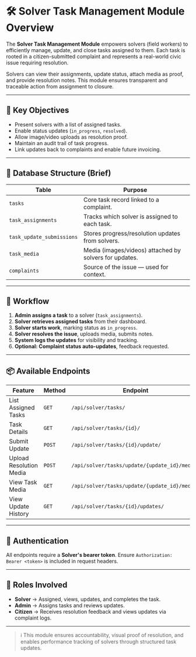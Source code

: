 # 🛠 Solver Task Management Module Overview

The **Solver Task Management Module** empowers solvers (field workers) to efficiently manage, update, and close tasks assigned to them. Each task is rooted in a citizen-submitted complaint and represents a real-world civic issue requiring resolution.

Solvers can view their assignments, update status, attach media as proof, and provide resolution notes. This module ensures transparent and traceable action from assignment to closure.

---

## 🎯 Key Objectives

- Present solvers with a list of assigned tasks.
- Enable status updates (`in_progress`, `resolved`).
- Allow image/video uploads as resolution proof.
- Maintain an audit trail of task progress.
- Link updates back to complaints and enable future invoicing.

---

## 🧱 Database Structure (Brief)

| Table | Purpose |
|-------|---------|
| `tasks` | Core task record linked to a complaint. |
| `task_assignments` | Tracks which solver is assigned to each task. |
| `task_update_submissions` | Stores progress/resolution updates from solvers. |
| `task_media` | Media (images/videos) attached by solvers for updates. |
| `complaints` | Source of the issue — used for context. |

---

## 🔁 Workflow

1. **Admin assigns a task** to a solver (`task_assignments`).
2. **Solver retrieves assigned tasks** from their dashboard.
3. **Solver starts work**, marking status as `in_progress`.
4. **Solver resolves the issue**, uploads media, submits notes.
5. **System logs the updates** for visibility and tracking.
6. **Optional: Complaint status auto-updates**, feedback requested.

---

## 📦 Available Endpoints

| Feature | Method | Endpoint |
|--------|--------|----------|
| List Assigned Tasks | `GET` | `/api/solver/tasks/` |
| Task Details | `GET` | `/api/solver/tasks/{id}/` |
| Submit Update | `POST` | `/api/solver/tasks/{id}/update/` |
| Upload Resolution Media | `POST` | `/api/solver/tasks/update/{update_id}/media/` |
| View Task Media | `GET` | `/api/solver/tasks/update/{update_id}/media/` |
| View Update History | `GET` | `/api/solver/tasks/{id}/updates/` |

---

## 🔐 Authentication

All endpoints require a **Solver's bearer token**. Ensure `Authorization: Bearer <token>` is included in request headers.

---

## 🧩 Roles Involved

- **Solver** → Assigned, views, updates, and completes the task.
- **Admin** → Assigns tasks and reviews updates.
- **Citizen** → Receives resolution feedback and views updates via complaint logs.

---

> ℹ️ This module ensures accountability, visual proof of resolution, and enables performance tracking of solvers through structured task updates.
